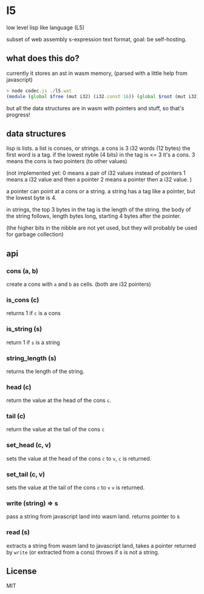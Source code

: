 # l5

low level lisp like language (L5)

subset of web assembly s-expression text format,
goal: be self-hosting.

## what does this do?

currently it stores an ast in wasm memory,
(parsed with a little help from javascript)

``` js
> node codec.js ./l5.wat
(module (global $free (mut i32) (i32.const 16)) (global $root (mut i32) (i32.const 0)) (memory $memory 10) (func $claim (param $length i32) (result i32) (local $_free i32) (set_local $_free (get_global $free)) (set_global $free (i32.add (get_global $free) (get_local $length))) (get_local $_free)) (func $cons (export "cons") (param $head i32) (param $tail i32) (result i32) (i32.store (get_global $free) (i32.const 3)) (i32.store (i32.add (get_global $free) (i32.const 4)) (get_local $head)) (i32.store (i32.add (get_global $free) (i32.const 8)) (get_local $tail)) (call $claim (i32.const 12))) (func $is_string (export "is_string") (param $str i32) (result i32) (i32.eq (i32.and (i32.load (get_local $str)) (i32.const 7)) (i32.const 4))) (func $is_cons (export "is_cons") (param $cons i32) (result i32) (i32.lt_u (i32.and (i32.load (get_local $cons)) (i32.const 7)) (i32.const 4))) (func $head (export "head") (param $list i32) (result i32) (i32.load (i32.add (get_local $list) (i32.const 4)))) (func $tail (export "tail") (param $list i32) (result i32) (i32.load (i32.add (get_local $list) (i32.const 8)))) (func $set_head (export "set_head") (param $list i32) (param $value i32) (result i32) (i32.store (i32.add (get_local $list) (i32.const 4)) (get_local $value)) (get_local $list)) (func $set_tail (export "set_tail") (param $list i32) (param $value i32) (result i32) (i32.store (i32.add (get_local $list) (i32.const 8)) (get_local $value)) (get_local $value)) (func $string (export "string") (param $length i32) (result i32) (i32.store (get_global $free) (i32.or (i32.const 4) (i32.shl (get_local $length) (i32.const 8)))) (call $claim (i32.add (get_local $length) (i32.const 4)))) (func $string_length (export "string_length") (param $str i32) (result i32) (i32.shr_u (i32.load (get_local $str)) (i32.const 8))) (func $last (export "last") (param $list i32) (result i32) (if (call $tail (get_local $list)) (return (call $last (call $tail (get_local $list))))) (return (get_local $list))) (func $append (export "append") (param $list i32) (param $value i32) (result i32) (call $set_tail (call $last (get_local $list)) (call $cons (get_local $value) (i32.const 0)))) (export "memory" (memory $memory)))
```

but all the data structures are in wasm with pointers and stuff,
so that's progress!

## data structures

lisp is lists. a list is conses, or strings.
a cons is 3 i32 words (12 bytes)
the first word is a tag.
if the lowest nyble (4 bits) in the tag is <= 3 it's a cons.
3 means the cons is two pointers (to other values)

(not implemented yet:
  0 means a pair of i32 values instead of pointers
  1 means a i32 value and then a pointer
  2 means a pointer then a i32 value.
)

a pointer can point at a cons or a string.
a string has a tag like a pointer, but the lowest byte is 4.

in strings, the top 3 bytes in the tag is the length of the string.
the body of the string follows, length bytes long, starting
4 bytes after the pointer.

(the higher bits in the nibble are not yet used, but they
will probably be used for garbage collection)

## api

### cons (a, b)

create a cons with `a` and `b` as cells. (both are i32 pointers)

### is_cons (c)

returns 1 if `c` is a cons

### is_string (s)

return 1 if `s` is a string

### string_length (s)

returns the length of the string.

### head (c)

return the value at the head of the cons `c`.

### tail (c)

return the value at the tail of the cons `c`

### set_head (c, v)

sets the value at the head of the cons `c` to `v`,
`c` is returned.

### set_tail (c, v)

sets the value at the tail of the cons `c` to `v`
`v` is returned.

### write (string) => s

pass a string from javascript land into wasm land. returns pointer
to s

### read (s)

extracts a string from wasm land to javascript land, takes a pointer
returned by `write` (or extracted from a cons)
throws if s is not a string.


## License

MIT




